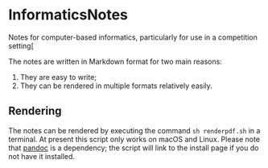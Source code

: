 # InformaticsNotes
Notes for computer-based informatics, particularly for use in a competition setting[

The notes are written in Markdown format for two main reasons:

1. They are easy to write;
2. They can be rendered in multiple formats relatively easily.

## Rendering
The notes can be rendered by executing the command `sh renderpdf.sh` in a terminal.
At present this script only works on macOS and Linux.
Please note that [pandoc](http://pandoc.org/) is a dependency; the script will link to the install page if you do not have it installed.
